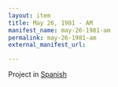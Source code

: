```yaml
---
layout: item
title: May 26, 1981 - AM
manifest_name: may-26-1981-am
permalink: may-26-1981-am
external_manifest_url: 

---
```

<!-- Add an essay or interpretive material below this line,
using HTML or markdown.  Do not modify this file above this line -->
Project in <a href="https://radiovenceremos.github.io/radio-venceremos-espanol/26-de-mayo-1981-am">Spanish</a>
<br>
